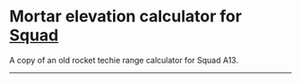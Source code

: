 # Mortar elevation calculator for [Squad](http://joinsquad.com)

A copy of an old rocket techie range calculator for Squad A13.

--------------
